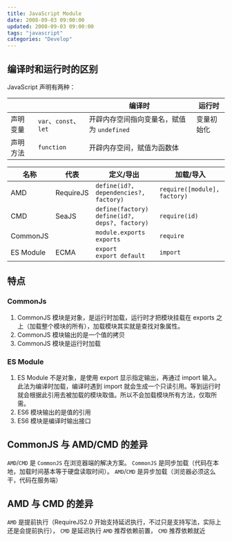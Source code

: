 ```yaml
---
title: JavaScript Module
date: 2008-09-03 09:00:00
updated: 2008-09-03 09:00:00
tags: "javascript"
categories: "Develop"
---
```


## 编译时和运行时的区别

JavaScript 声明有两种：

|          |                       | 编译时                                     | 运行时     |
| -------- | --------------------- | ------------------------------------------ | ---------- |
| 声明变量 | `var`、`const`、`let` | 开辟内存空间指向变量名，赋值为 `undefined` | 变量初始化 |
| 声明方法 | `function`            | 开辟内存空间，赋值为函数体                 |            |

| 名称      | 代表      | 定义/导出                                             | 加载/导入                    |
| --------- | --------- | ----------------------------------------------------- | ---------------------------- |
| AMD       | RequireJS | `define(id?, dependencies?, factory)`                 | `require([module], factory)` |
| CMD       | SeaJS     | `define(factory)` <br />`define(id?, deps?, factory)` | `require(id)`                |
| CommonJS  |           | `module.exports` <br />`exports`                      | `require`                    |
| ES Module | ECMA      | `export` <br />`export default`                       | `import`                     |

<!-- more -->

## 特点

### CommonJs

1. CommonJS 模块是对象，是运行时加载，运行时才把模块挂载在 exports 之上（加载整个模块的所有），加载模块其实就是查找对象属性。
2. CommonJS 模块输出的是一个值的拷贝
3. CommonJS 模块是运行时加载

### ES Module

1. ES Module 不是对象，是使用 export 显示指定输出，再通过 import 输入。此法为编译时加载，编译时遇到 import 就会生成一个只读引用。等到运行时就会根据此引用去被加载的模块取值。所以不会加载模块所有方法，仅取所需。
2. ES6 模块输出的是值的引用
3. ES6 模块是编译时输出接口

## CommonJS 与 AMD/CMD 的差异

`AMD`/`CMD` 是 `CommonJS` 在浏览器端的解决方案。
`CommonJS` 是同步加载（代码在本地，加载时间基本等于硬盘读取时间）。
`AMD`/`CMD` 是异步加载（浏览器必须这么干，代码在服务端）

## AMD 与 CMD 的差异

`AMD` 是提前执行（RequireJS2.0 开始支持延迟执行，不过只是支持写法，实际上还是会提前执行），
`CMD` 是延迟执行
`AMD` 推荐依赖前置，
`CMD` 推荐依赖就近
